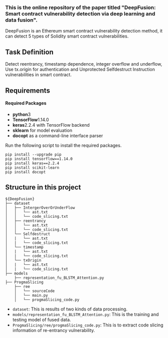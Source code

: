 ### This is the online repository of the paper titled "DeepFusion: Smart contract vulnerability detection via deep learning and data fusion".

DeepFusion is an Ethereum smart contract vulnerability detection method, it can detect 5 types of Solidity smart contract vulnerabilities.


## Task Definition

Detect reentrancy, timestamp dependence, integer overflow and underflow, Use tx.origin for authentication and Unprotected Selfdestruct Instruction vulnerabilities in smart contract.

## Requirements

#### Required Packages
* **python**3
* **TensorFlow**1.14.0 
* **keras**2.2.4 with TensorFlow backend
* **sklearn** for model evaluation
* **docopt** as a command-line interface parser 

Run the following script to install the required packages.
```shell
pip install --upgrade pip
pip install tensorflow==1.14.0
pip install keras==2.2.4
pip install scikit-learn
pip install docopt
```

## Structure in this project

```
${DeepFusion}
├── dataset
│   ├── IntergerOverOrUnderFlow
│   │   └── ast.txt
│   │   └── code_slicing.txt
│   ├── reentrancy
│   │   └── ast.txt
│   │   └── code_slicing.txt
│   └── Selfdestruct
│   |   └── ast.txt
│   |   └── code_slicing.txt
│   └── timestamp
│   |   └── ast.txt
│   |   └── code_slicing.txt
│   └── txOrigin
│   |   └── ast.txt
│   |   └── code_slicing.txt
├── models
    ├── representation_fu_BLSTM_Attention.py
├── ProgmaSlicing
    ├── ree
    │   └── sourceCode
    │   └── main.py
    │   └── progmaSlicing_code.py
```

- `dataset`: This is results of two kinds of data processing.
- `models/representation_fu_BLSTM_Attention.py`: This is the training and testing model of fused data.
- `ProgmaSlicing/ree/progmaSlicing_code.py`: This is to extract code slicing information of re-entrancy vulnerability.
